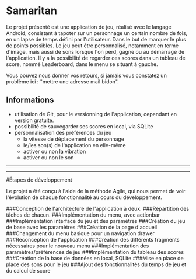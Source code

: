 # Samaritan

Le projet présenté est une application de jeu, réalisé avec le langage Android, consistant à tapoter sur un personnage un certain nombre de fois, en un lapse de temps défini par l'utilisateur. Dans le but de marquer le plus de points possibles.
Le jeu peut être personnalisé, notamment en terme d'image, mais aussi de sons lorsque l'on perd, gagne ou au démarrage de l'application.
Il y a la possibilité de regarder ces scores dans un tableau de score, nommé Leaderboard, dans le menu se situant à gauche.

Vous pouvez nous donner vos retours, si jamais vous constatez un problème ici :
"mettre une adresse mail bidon".

## Informations

* utilisation de Git, pour le versionning de l'application, cependant en version gratuite.
* possibilité de sauvegarder ses scores en local, via SQLite
* personnalisation des préférences du jeu
  - la vitesse de déplacement du personnage
  - le/les son(s) de l'application en elle-même
  - activer ou non la vibration
  - activer ou non le son

***************************************************************************************************************************************
***************************************************************************************************************************************

#Étapes de développement

Le projet a été conçu à l'aide de la méthode Agile, qui nous permet de voir l'évolution de chaque fonctionnalité au cours du développement.

###Conception de l'architecture de l'application à deux.
###Répartition des tâches de chacun.
###Implémentation du menu, avec actionbar
###Implémentation interface du jeu et des paramètres
###Création du jeu de base avec les paramètres
###Création de la page d'accueil
###Changement du menu basique pour un navigation drawer
###Reconception de l'application
###Création des différents fragments nécessaires pour le nouveau menu
###Implémentation des paramètres/préférences de jeu
###Implémentation du tableau des scores
###Création de la base de données en local, SQLite
###Mise en place de place des sons pour le jeu
###Ajout des fonctionnalités du temps de jeu et du calcul de score

